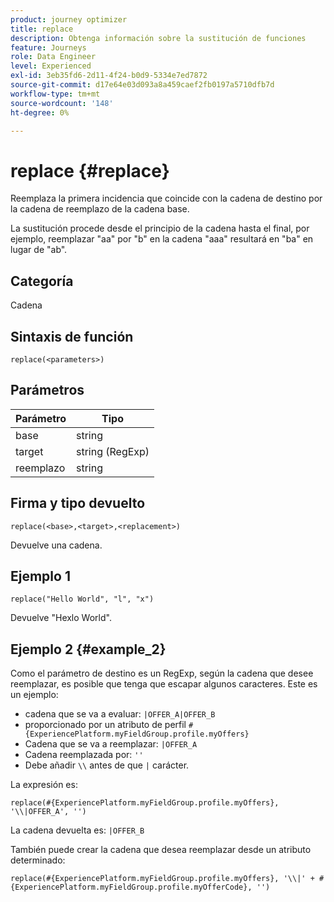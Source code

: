 ```yaml
---
product: journey optimizer
title: replace
description: Obtenga información sobre la sustitución de funciones
feature: Journeys
role: Data Engineer
level: Experienced
exl-id: 3eb35fd6-2d11-4f24-b0d9-5334e7ed7872
source-git-commit: d17e64e03d093a8a459caef2fb0197a5710dfb7d
workflow-type: tm+mt
source-wordcount: '148'
ht-degree: 0%

---
```


# replace {#replace}

Reemplaza la primera incidencia que coincide con la cadena de destino por la cadena de reemplazo de la cadena base.

La sustitución procede desde el principio de la cadena hasta el final, por ejemplo, reemplazar &quot;aa&quot; por &quot;b&quot; en la cadena &quot;aaa&quot; resultará en &quot;ba&quot; en lugar de &quot;ab&quot;.

## Categoría

Cadena

## Sintaxis de función

`replace(<parameters>)`

## Parámetros

| Parámetro | Tipo |
|-----------|--------------|
| base | string |
| target | string (RegExp) |
| reemplazo | string |

## Firma y tipo devuelto

`replace(<base>,<target>,<replacement>)`

Devuelve una cadena.

## Ejemplo 1

`replace("Hello World", "l", "x")`

Devuelve &quot;Hexlo World&quot;.

## Ejemplo 2 {#example_2}

Como el parámetro de destino es un RegExp, según la cadena que desee reemplazar, es posible que tenga que escapar algunos caracteres. Este es un ejemplo:

* cadena que se va a evaluar: `|OFFER_A|OFFER_B`
* proporcionado por un atributo de perfil `#{ExperiencePlatform.myFieldGroup.profile.myOffers}`
* Cadena que se va a reemplazar: `|OFFER_A`
* Cadena reemplazada por: `''`
* Debe añadir `\\` antes de que `|` carácter.

La expresión es:

`replace(#{ExperiencePlatform.myFieldGroup.profile.myOffers}, '\\|OFFER_A', '')`

La cadena devuelta es: `|OFFER_B`

También puede crear la cadena que desea reemplazar desde un atributo determinado:

`replace(#{ExperiencePlatform.myFieldGroup.profile.myOffers}, '\\|' + #{ExperiencePlatform.myFieldGroup.profile.myOfferCode}, '')`
